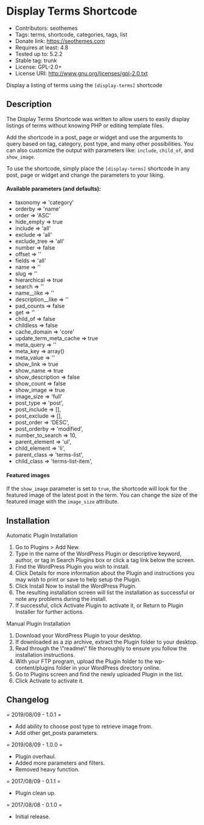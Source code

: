 # Display Terms Shortcode

- Contributors: seothemes
- Tags: terms, shortcode, categories, tags, list
- Donate link: https://seothemes.com
- Requires at least: 4.8
- Tested up to: 5.2.2
- Stable tag: trunk
- License: GPL-2.0+
- License URI: http://www.gnu.org/licenses/gpl-2.0.txt

Display a listing of terms using the `[display-terms]` shortcode

## Description

The Display Terms Shortcode was written to allow users to easily display listings of terms without knowing PHP or editing template files.

Add the shortcode in a post, page or widget and use the arguments to query based on tag, category, post type, and many other possibilities. You can also customize the output with parameters like: `include`, `child_of`, and `show_image`.

To use the shortcode, simply place the `[display-terms]` shortcode in any post, page or widget and change the parameters to your liking.

#### Available parameters (and defaults):

* taxonomy               => 'category'
* orderby                => 'name'
* order                  => 'ASC'
* hide_empty             => true
* include                => 'all'
* exclude                => 'all'
* exclude_tree           => 'all'
* number                 => false
* offset                 => ''
* fields                 => 'all'
* name                   => ''
* slug                   => ''
* hierarchical           => true
* search                 => ''
* name__like             => ''
* description__like      => ''
* pad_counts             => false
* get                    => ''
* child_of               => false
* childless              => false
* cache_domain           => 'core'
* update_term_meta_cache => true
* meta_query             => ''
* meta_key               => array()
* meta_value             => ''
* show_link              => true
* show_name              => true
* show_description       => false
* show_count             => false
* show_image             => true
* image_size             => 'full'
* post_type              => 'post',
* post_include           => [],
* post_exclude           => [],
* post_order             => 'DESC',
* post_orderby           => 'modified',
* number_to_search       => 10,
* parent_element         => 'ul',
* child_element          => 'li',
* parent_class           => 'terms-list',
* child_class            => 'terms-list-item',

#### Featured images

If the `show_image` parameter is set to `true`, the shortcode will look for the featured image of the latest post in the term. You can change the size of the featured image with the `image_size` attribute.

## Installation

Automatic Plugin Installation

1. Go to Plugins > Add New.
2. Type in the name of the WordPress Plugin or descriptive keyword, author, or tag in Search Plugins box or click a tag link below the screen.
3. Find the WordPress Plugin you wish to install.
4. Click Details for more information about the Plugin and instructions you may wish to print or save to help setup the Plugin.
5. Click Install Now to install the WordPress Plugin.
6. The resulting installation screen will list the installation as successful or note any problems during the install.
7. If successful, click Activate Plugin to activate it, or Return to Plugin Installer for further actions.

Manual Plugin Installation

1. Download your WordPress Plugin to your desktop.
2. If downloaded as a zip archive, extract the Plugin folder to your desktop.
3. Read through the \\\"readme\\\" file thoroughly to ensure you follow the installation instructions.
4. With your FTP program, upload the Plugin folder to the wp-content/plugins folder in your WordPress directory online.
5. Go to Plugins screen and find the newly uploaded Plugin in the list.
6. Click Activate to activate it.

## Changelog

= 2019/08/09 - 1.0.1 =
* Add ability to choose post type to retrieve image from.
* Add other get_posts parameters.

= 2019/08/09 - 1.0.0 =
* Plugin overhaul.
* Added more parameters and filters.
* Removed heavy function.

= 2017/08/09 - 0.1.1 =
* Plugin clean up.

= 2017/08/08 - 0.1.0 =
* Initial release.
